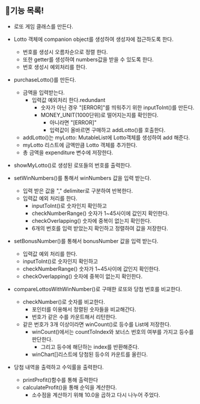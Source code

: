 ## 📄기능 목록!

- 로또 게임 클래스를 만든다.
- Lotto 객체에 companion object를 생성하여 생성자에 접근하도록 한다.
    - 번호를 생성시 오름차순으로 정렬 한다.
    - 또한 getter를 생성하여 numbers값을 받을 수 있도록 한다.
    - 번호 생성시 예외처리를 한다.

- purchaseLotto()를 만든다.
    - 금액을 입력받는다.
        - 입력값 예외처리 한다.redundant
            - 숫자가 아닌 경우 "[ERROR]"를 띄워주기 위한 inputToInt()를 만든다.
            - MONEY_UNIT(1000단위)로 떨어지는지를 확인한다.
                - 아니라면 "[ERROR]"
                - 입력값이 올바르면 구매하고 addLotto()를 호출한다.
    - addLotto()는 myLotto: MutableList<Lotto>에 Lotto객체를 생성하여 add 해준다.
    - myLotto 리스트에 금액만큼 Lotto 객체를 추가한다.
    - 총 금액을 expenditure 변수에 저장한다.

- showMyLotto()로 생성된 로또들의 번호를 출력한다.

- setWinNumbers()를 통해서 winNumbers 값을 입력 받는다.
    - 입력 받은 값을 "," delimiter로 구분하여 반복한다.
    - 입력값 예외 처리를 한다.
        - inputToInt()로 숫자인지 확인하고
        - checkNumberRange() 숫자가 1~45사이에 값인지 확인한다.
        - checkOverlapping() 숫자에 중복이 없는지 확인한다.
        - 6개의 번호를 입력 받았는지 확인하고 정렬하여 값을 저장한다.
- setBonusNumber()를 통해서 bonusNumber 값을 입력 받는다.
    - 입력값 예외 처리를 한다.
    - inputToInt()로 숫자인지 확인하고
    - checkNumberRange() 숫자가 1~45사이에 값인지 확인한다.
    - checkOverlapping() 숫자에 중복이 없는지 확인한다.
- compareLottosWithWinNumber()로 구매한 로또와 당첨 번호를 비교한다.
    - checkNumber()로 숫자를 비교한다.
        - 포인터를 이용해서 정렬된 숫자들을 비교해간다.
        - 번호가 같은 수를 카운트해서 리턴한다.
    - 같은 번호가 3개 이상이라면 winCount()로 등수를 List에 저장한다.
        - winCount()에서는 countToIndex와 보너스 번호의 여부를 가지고 등수를 판단한다.
            - 그리고 등수에 해단하는 index를 반환해준다.
        - winChart[]리스트에 당첨된 등수의 카운트를 올린다.
- 당첨 내역을 출력하고 수익률을 출력한다.
  - printProfit()함수를 통해 출력한다
  - calculateProfit()을 통해 순익을 계산한다.
      - 소수점을 계산하기 위해 10.0을 곱하고 다시 나누어 주었다.